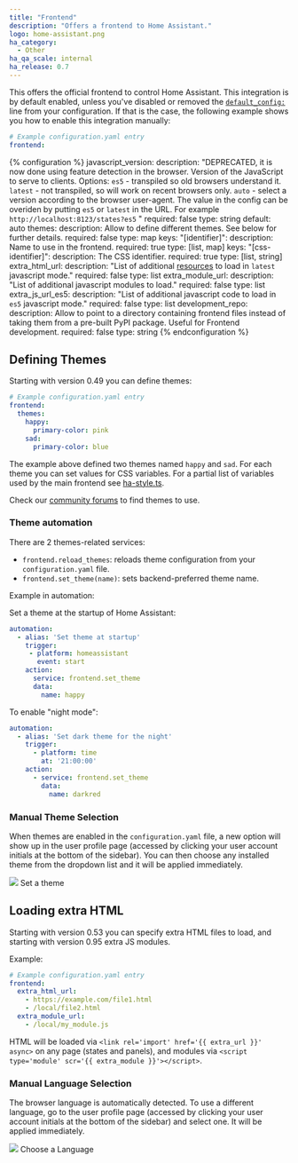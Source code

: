 ```yaml
---
title: "Frontend"
description: "Offers a frontend to Home Assistant."
logo: home-assistant.png
ha_category:
  - Other
ha_qa_scale: internal
ha_release: 0.7
---
```


This offers the official frontend to control Home Assistant. This integration is by default enabled, unless you've disabled or removed the [`default_config:`](https://www.home-assistant.io/integrations/default_config/) line from your configuration. If that is the case, the following example shows you how to enable this integration manually:

```yaml
# Example configuration.yaml entry
frontend:
```

{% configuration %}
  javascript_version:
    description: "DEPRECATED, it is now done using feature detection in the browser. Version of the JavaScript to serve to clients. Options: `es5` - transpiled so old browsers understand it.  `latest` - not transpiled, so will work on recent browsers only. `auto` - select a version according to the browser user-agent. The value in the config can be overiden by putting `es5` or `latest` in the URL. For example `http://localhost:8123/states?es5` "
    required: false
    type: string
    default: auto
  themes:
    description: Allow to define different themes. See below for further details.
    required: false
    type: map
    keys:
      "[identifier]":
        description: Name to use in the frontend.
        required: true
        type: [list, map]
        keys:
          "[css-identifier]":
            description: The CSS identifier.
            required: true
            type: [list, string]
  extra_html_url:
    description: "List of additional [resources](/developers/frontend_creating_custom_ui/) to load in `latest` javascript mode."
    required: false
    type: list
  extra_module_url:
    description: "List of additional javascript modules to load."
    required: false
    type: list
  extra_js_url_es5:
    description: "List of additional javascript code to load in `es5` javascript mode."
    required: false
    type: list
  development_repo:
    description: Allow to point to a directory containing frontend files instead of taking them from a pre-built PyPI package. Useful for Frontend development.
    required: false
    type: string
{% endconfiguration %}


## Defining Themes

Starting with version 0.49 you can define themes:

```yaml
# Example configuration.yaml entry
frontend:
  themes:
    happy:
      primary-color: pink
    sad:
      primary-color: blue
```

The example above defined two themes named `happy` and `sad`. For each theme you can set values for CSS variables. For a partial list of variables used by the main frontend see [ha-style.ts](https://github.com/home-assistant/home-assistant-polymer/blob/master/src/resources/ha-style.ts).

Check our [community forums](https://community.home-assistant.io/c/projects/themes) to find themes to use.

### Theme automation

There are 2 themes-related services:

 - `frontend.reload_themes`: reloads theme configuration from your `configuration.yaml` file.
 - `frontend.set_theme(name)`: sets backend-preferred theme name.

Example in automation:

Set a theme at the startup of Home Assistant:

```yaml
automation:
  - alias: 'Set theme at startup'
    trigger:
     - platform: homeassistant
       event: start
    action:
      service: frontend.set_theme
      data:
        name: happy
```

To enable "night mode":

```yaml
automation:
  - alias: 'Set dark theme for the night'
    trigger:
      - platform: time
        at: '21:00:00'
    action:
      - service: frontend.set_theme
        data:
          name: darkred
```

### Manual Theme Selection

When themes are enabled in the `configuration.yaml` file, a new option will show up in the user profile page (accessed by clicking your user account initials at the bottom of the sidebar). You can then choose any installed theme from the dropdown list and it will be applied immediately.

<p class='img'>
  <img src='/images/frontend/user-theme.png' />
  Set a theme
</p>

## Loading extra HTML

Starting with version 0.53 you can specify extra HTML files to load, and starting with version 0.95 extra JS modules.

Example:

```yaml
# Example configuration.yaml entry
frontend:
  extra_html_url:
    - https://example.com/file1.html
    - /local/file2.html
  extra_module_url:
    - /local/my_module.js
```

HTML will be loaded via `<link rel='import' href='{{ extra_url }}' async>` on any page (states and panels), and modules via `<script type='module' scr='{{ extra_module }}'></script>`.

### Manual Language Selection

The browser language is automatically detected. To use a different language, go to the user profile page (accessed by clicking your user account initials at the bottom of the sidebar) and select one. It will be applied immediately.

<p class='img'>
  <img src='/images/frontend/user-language.png' />
  Choose a Language
</p>
